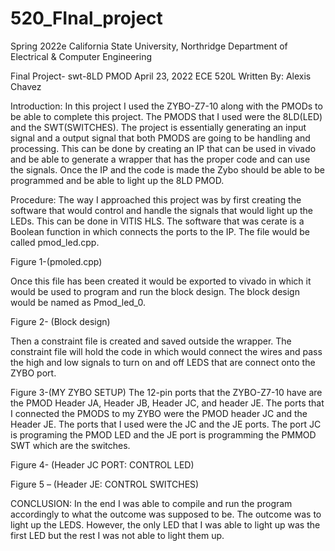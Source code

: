 # 520_FInal_project
Spring 2022e
California State University, Northridge Department of Electrical & Computer Engineering
 
Final Project- swt-8LD PMOD
April 23, 2022 ECE 520L
Written By: Alexis Chavez


Introduction: 
	In this project I used the ZYBO-Z7-10 along with the PMODs to be able to complete this project. The PMODS that I used were the 8LD(LED) and the SWT(SWITCHES). The project is essentially generating an input signal and a output signal that both PMODS are going to be handling and processing. This can be done by creating an IP that can be used in vivado and be able to generate a wrapper that has the proper code and can use the signals. Once the IP and the code is made the Zybo should be able to be programmed and be able to light up the 8LD PMOD. 

Procedure:
	The way I approached this project was by first creating the software that would control and handle the signals that would light up the LEDs. This can be done in VITIS HLS. The software that was cerate is a Boolean function in which connects the ports to the IP. The file would be called pmod_led.cpp. 
 
Figure 1-(pmoled.cpp)

Once this file has been created it would be exported to vivado in which it would be used to program and run the block design. The block design would be named as Pmod_led_0. 
 
Figure 2- (Block design)


 Then a constraint file is created and saved outside the wrapper. The constraint file will hold the code in which would connect the wires and pass the high and low signals to turn on and off LEDS that are connect onto the ZYBO port. 
 
Figure 3-(MY ZYBO SETUP)
The 12-pin ports that the ZYBO-Z7-10 have are the PMOD Header JA, Header JB, Header JC, and header JE. The ports that I connected the PMODS to my ZYBO were the PMOD header JC and the Header JE. The ports that I used were the JC and the JE ports. The port JC is programing the PMOD LED and the JE port is programming the PMMOD SWT which are the switches. 
 
Figure 4- (Header JC PORT: CONTROL LED)
 
Figure 5 – (Header JE: CONTROL SWITCHES)

CONCLUSION: 
	In the end I was able to compile and run the program accordingly to what the outcome was supposed to be. The outcome was to light up the LEDS. However, the only LED that I was able to light up was the first LED but the rest I was not able to light them up.


